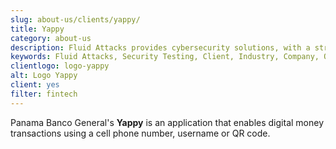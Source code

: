 ```yaml
---
slug: about-us/clients/yappy/
title: Yappy
category: about-us
description: Fluid Attacks provides cybersecurity solutions, with a strong focus on Continuous Hacking, for clients in multiple industries highlighted in this section.
keywords: Fluid Attacks, Security Testing, Client, Industry, Company, Organization, Pentesting, Ethical Hacking
clientlogo: logo-yappy
alt: Logo Yappy
client: yes
filter: fintech
---
```


Panama Banco General's **Yappy**
is an application
that enables digital money transactions
using a cell phone number, username or QR code.
